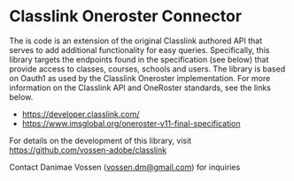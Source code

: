 # Classlink Oneroster Connector

The is code is an extension of the original Classlink authored API that serves to add additional functionality for easy queries. 
Specifically, this library targets the endpoints found in the specification (see below) that provide access to classes, courses, schools and users.
The library is based on Oauth1 as used by the Classlink Oneroster implementation.  For more information on the Classlink API and OneRoster standards, see the links below.

- https://developer.classlink.com/
- https://www.imsglobal.org/oneroster-v11-final-specification

For details on the development of this library, visit https://github.com/vossen-adobe/classlink

Contact Danimae Vossen (vossen.dm@gmail.com) for inquiries


